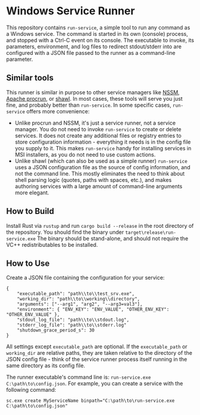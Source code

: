 # Windows Service Runner

This repository contains `run-service`, a simple tool to run any command as a Windows service. The command is started in its own (console) process, and stopped with a Ctrl-C event on its console. The executable to invoke, its parameters, environment, and log files to redirect stdout/stderr into are configured with a JSON file passed to the runner as a command-line parameter.

## Similar tools
This runner is similar in purpose to other service managers like [NSSM](https://nssm.cc/), [Apache procrun](https://commons.apache.org/proper/commons-daemon/procrun.html), or [shawl](https://github.com/mtkennerly/shawl). In most cases, these tools will serve you just fine, and probably better than `run-service`. In some specific cases, `run-service` offers more convenience:
* Unlike procrun and NSSM, it's just a service runner, not a service manager. You do not need to invoke `run-service` to create or delete services. It does not create any additional files or registry entries to store configuration information - everything it needs is in the config file you supply to it. This makes `run-service` handy for installing services in MSI installers, as you do not need to use custom actions.
* Unlike shawl (which can also be used as a simple runner) `run-service` uses a JSON configuration file as the source of config information, and not the command line. This mostly eliminates the need to think about shell parsing logic (quotes, paths with spaces, etc.), and makes authoring services with a large amount of command-line arguments more elegant.

## How to Build
Install Rust via `rustup` and run `cargo build --release` in the root directory of the repository. You should find the binary under `target\release\run-service.exe`
The binary should be stand-alone, and should not require the VC++ redistributables to be installed.

## How to Use
Create a JSON file containing the configuration for your service:
```
{
	"executable_path": "path\\to\\test_srv.exe",
	"working_dir": "path\\to\\working\\directory",
	"arguments": ["--arg1", "arg2", "--arg3=val3"],
	"environment": { "ENV_KEY": "ENV_VALUE", "OTHER_ENV_KEY": "OTHER_ENV_VALUE" },
	"stdout_log_file": "path\\to\\stdout.log",
	"stderr_log_file": "path\\to\\stderr.log"
	"shutdown_grace_period_s": 30
}
```
All settings except `executable_path` are optional. If the `executable_path` or `working_dir` are relative paths, they are taken relative to the directory of the JSON config file - think of the service runner process itself running in the same directory as its config file.

The runner executable's command line is: `run-service.exe C:\path\to\config.json`. For example, you can create a service with the following command:
```
sc.exe create MyServiceName binpath="C:\path\to\run-service.exe C:\path\to\config.json"
```